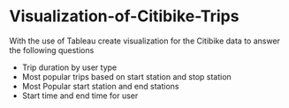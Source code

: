 # Visualization-of-Citibike-Trips
With the use of Tableau create visualization for the Citibike data to answer the following questions 
- Trip duration by user type
- Most popular trips based on start station and stop station
- Most Popular start station and end stations
- Start time and end time for user
